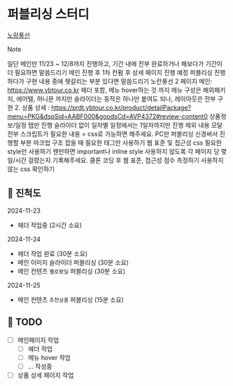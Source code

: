 # 퍼블리싱 스터디

[노랑풍선](https://www.ybtour.co.kr/)

> [!NOTE]
> 일단 메인만 11/23 ~ 12/8까지 진행하고, 기간 내에 전부 완료하거나 해보다가 기간이 더 필요하면 말씀드리기
> 메인 진행 후 1차 컨펌 후 상세 페이지 진행 예정
> 퍼블리싱 진행하다가 구현 내용 중에 헷갈리는 부분 있다면 말씀드리기
> 노란풍선 2 페이지
> 메인: https://www.ybtour.co.kr
> 헤더 포함, 메뉴 hover하는 것 까지
> 메뉴 구성은 해외패키지, 에어텔, 허니문 까지만
> 슬라이더는 동작은 하나만 붙여도 되나, 레이아웃은 전부 구현 2. 상품 상세 : https://prdt.ybtour.co.kr/product/detailPackage?menu=PKG&dspSid=AABF000&goodsCd=AVP4372#review-content0
> 상품정보/일정 탭만 진행
> 슬라이더 없이
> 일차별 일정에서는 1일차까지만 진행
> 제외 내용
> 모달 전부
> 스크립트가 필요한 내용 = css로 가능하면 해주세요.
> PC만 퍼블리싱
> 신경써서 진행할 부분
> 마크업
> 구조 잡을 때 필요한 태그만 사용하기
> 웹 표준 및 접근성
> css
> 필요한 style만 사용하기
> 웬만하면 important나 inline style 사용하지 않도록
> 각 페이지 당 몇 일/시간 걸렸는지 기록해주세요.
> 클론 코딩 후
> 웹 표준, 접근성 점수 측정하기
> 사용하지 않는 css 확인하기

## 🚀 진척도

2024-11-23

- 헤더 작업중 (2시간 소요)

2024-11-24

- 헤더 작업 완료 (30분 소요)
- 메인 이미지 슬라이더 퍼블리싱 (30분 소요)
- 메인 컨텐츠 `옐로팡딜` 퍼블리싱 (30분 소요)

2024-11-25

- 메인 컨텐츠 `추천상품` 퍼블리싱 (15분 소요)

## 📝 TODO

- [ ] 메인페이지 작업
  - [ ] 헤더 작업
  - [ ] 메뉴 hover 작업
  - [ ] ... 작성중
- [ ] 상품 상세 페이지 작업
